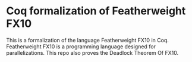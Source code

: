 # Coq formalization of Featherweight FX10

This is a formalization of the language Featherweight FX10 in Coq. Featherweight FX10 is a programming language designed for parallelizations. This repo also proves the Deadlock Theorem Of FX10.